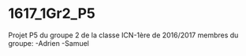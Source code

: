 # 1617_1Gr2_P5
Projet P5 du groupe 2 de la classe ICN-1ère de 2016/2017
membres du groupe:
-Adrien
-Samuel


